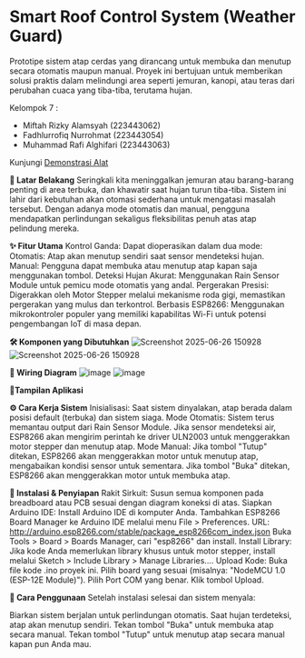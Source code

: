 # Smart Roof Control System (Weather Guard)
Prototipe sistem atap cerdas yang dirancang untuk membuka dan menutup secara otomatis maupun manual. Proyek ini bertujuan untuk memberikan solusi praktis dalam melindungi area seperti jemuran, kanopi, atau teras dari perubahan cuaca yang tiba-tiba, terutama hujan.

Kelompok 7 : 
- Miftah Rizky Alamsyah (223443062)
- Fadhlurrofiq Nurrohmat (223443054)
- Muhammad Rafi Alghifari (223443063)

Kunjungi [Demonstrasi Alat]([https://www.google.com](https://drive.google.com/file/d/1WKvHODm6A_32iK1DwhoApPgoQzdo7A9f/view))

__📖 Latar Belakang__
Seringkali kita meninggalkan jemuran atau barang-barang penting di area terbuka, dan khawatir saat hujan turun tiba-tiba. Sistem ini lahir dari kebutuhan akan otomasi sederhana untuk mengatasi masalah tersebut. Dengan adanya mode otomatis dan manual, pengguna mendapatkan perlindungan sekaligus fleksibilitas penuh atas atap pelindung mereka.

__✨ Fitur Utama__
Kontrol Ganda: Dapat dioperasikan dalam dua mode:
Otomatis: Atap akan menutup sendiri saat sensor mendeteksi hujan.
Manual: Pengguna dapat membuka atau menutup atap kapan saja menggunakan tombol.
Deteksi Hujan Akurat: Menggunakan Rain Sensor Module untuk pemicu mode otomatis yang andal.
Pergerakan Presisi: Digerakkan oleh Motor Stepper melalui mekanisme roda gigi, memastikan pergerakan yang mulus dan terkontrol.
Berbasis ESP8266: Menggunakan mikrokontroler populer yang memiliki kapabilitas Wi-Fi untuk potensi pengembangan IoT di masa depan.

__🛠️ Komponen yang Dibutuhkan__
![Screenshot 2025-06-26 150928](https://github.com/user-attachments/assets/bf3cb691-89c2-4a60-be95-105068f51c8a)
![Screenshot 2025-06-26 150928](https://github.com/user-attachments/assets/bf3cb691-89c2-4a60-be95-105068f51c8a)



__🔌 Wiring Diagram__
![image](https://github.com/user-attachments/assets/4e174480-78c7-4961-84a8-6e8c2eaaf632)
![image](https://github.com/user-attachments/assets/4e174480-78c7-4961-84a8-6e8c2eaaf632)

__📱Tampilan Aplikasi__



__⚙️ Cara Kerja Sistem__
Inisialisasi: Saat sistem dinyalakan, atap berada dalam posisi default (terbuka) dan sistem siaga.
Mode Otomatis:
Sistem terus memantau output dari Rain Sensor Module.
Jika sensor mendeteksi air, ESP8266 akan mengirim perintah ke driver ULN2003 untuk menggerakkan motor stepper dan menutup atap.
Mode Manual:
Jika tombol "Tutup" ditekan, ESP8266 akan menggerakkan motor untuk menutup atap, mengabaikan kondisi sensor untuk sementara.
Jika tombol "Buka" ditekan, ESP8266 akan menggerakkan motor untuk membuka atap.

__🚀 Instalasi & Penyiapan__
Rakit Sirkuit: Susun semua komponen pada breadboard atau PCB sesuai dengan diagram koneksi di atas.
Siapkan Arduino IDE:
Install Arduino IDE di komputer Anda.
Tambahkan ESP8266 Board Manager ke Arduino IDE melalui menu File > Preferences. URL: http://arduino.esp8266.com/stable/package_esp8266com_index.json
Buka Tools > Board > Boards Manager, cari "esp8266" dan install.
Install Library: Jika kode Anda memerlukan library khusus untuk motor stepper, install melalui Sketch > Include Library > Manage Libraries....
Upload Kode:
Buka file kode .ino proyek ini.
Pilih board yang sesuai (misalnya: "NodeMCU 1.0 (ESP-12E Module)").
Pilih Port COM yang benar.
Klik tombol Upload.

__🔧 Cara Penggunaan__
Setelah instalasi selesai dan sistem menyala:

Biarkan sistem berjalan untuk perlindungan otomatis. Saat hujan terdeteksi, atap akan menutup sendiri.
Tekan tombol "Buka" untuk membuka atap secara manual.
Tekan tombol "Tutup" untuk menutup atap secara manual kapan pun Anda mau.
